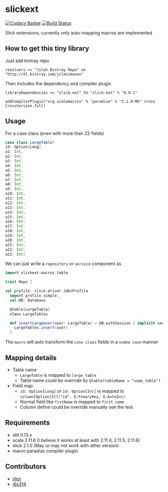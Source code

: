# slickext
[![Codacy Badge](https://www.codacy.com/project/badge/838cc1f9b9ae4397a3961f9fb1a790fa)](https://www.codacy.com/app/jilen-zhang/slickext)
[![Build Status](https://travis-ci.org/jilen/slickext.svg?branch=master)](https://travis-ci.org/jilen/slickext)

Slick extensions, currently only auto-mapping macros are implemented

## How to get this tiny library
Just add bintray repo
```
resolvers += "Jilen Bintray Repo" at "http://dl.bintray.com/jilen/maven"
```
Then includes the dependency and compiler plugin
```
libraryDependencies += "slick-ext" %% "slick-ext" % "0.0.1"

addCompilerPlugin("org.scalamacros" % "paradise" % "2.1.0-M5" cross CrossVersion.full)
```
## Usage

For a case class (even with more than 22 fields)
```scala
case class LargeTable(
id: Option[Long],
a1: Int,
a2: Int,
a3: Int,
a4: Int,
a5: Int,
a6: Int,
a7: Int,
a8: Int,
a9: Int,
a10: Int,
a11: Int,
a12: Int,
a13: Int,
a14: Int,
a15: Int,
a16: Int,
a17: Int,
a18: Int,
a19: Int,
a20: Int,
a21: Int,
a22: Int,
a23: Int)
```

We can just write a `repository` or `service` component as
```scala
import slickext.macros.table

trait Repo {

val profile: slick.driver.JdbcProfile
  import profile.simple._
  val DB: Database

  @table[LargeTable]
  class LargeTables

  def insertLargeUser(user: LargeTable) = DB.withSession { implicit session =>
    LargeTables.insert(user)
  }

```

The `macro` will auto transform the `case class` fields in a `snake case` manner

## Mapping details
+ Table name
  * `LargeTable` is mapped to `large_table`
  * Table name could be override by `@table(tableName = "some_table")`
+ Field map
  * `id: Option[Long]` or `id: Option[Int]` is mapped to `column[Option[X]]("id", O.PrmaryKey, O.AutoInc)`
  * Normal field like `fistName` is mapped to `first_name`
  * Column define could be override manually see the test



## Requirements
+ sbt 0.13.x
+ scala 2.11.6 (I believe it works at least with 2.11.4, 2.11.5, 2.11.6)
+ slick 2.1.0 (May or may not work with other version)
+ macro paradise compiler plugin

## Contributors
+ [jilen](https://github.com/jilen)
+ [djx314](https://github.com/djx314)

